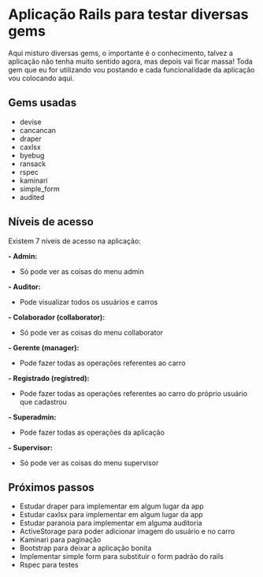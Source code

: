 # Aplicação Rails para testar diversas gems

Aqui misturo diversas gems, o importante é o conhecimento, talvez a aplicação não tenha muito sentido agora, mas depois vai ficar massa! Toda gem que eu for utilizando vou postando e cada funcionalidade da aplicação vou colocando aqui.
## Gems usadas
- devise
- cancancan
- draper
- caxlsx
- byebug
- ransack
- rspec
- kaminari
- simple_form
- audited

## Níveis de acesso
Existem 7 níveis de acesso na aplicação:

**- Admin:**
  - Só pode ver as coisas do menu admin

**- Auditor:**
  - Pode visualizar todos os usuários e carros

**- Colaborador (collaborator):**
  - Só pode ver as coisas do menu collaborator

**- Gerente (manager):**
  - Pode fazer todas as operações referentes ao carro

**- Registrado (registred):**
  - Pode fazer todas as operações referentes ao carro do próprio usuário que cadastrou

**- Superadmin:**
  - Pode fazer todas as operações da aplicação

**- Supervisor:**
  - Só pode ver as coisas do menu supervisor

## Próximos passos
- Estudar draper para implementar em algum lugar da app
- Estudar caxlsx para implementar em algum lugar da app 
- Estudar paranoia para implementar em alguma auditoria
- ActiveStorage para poder adicionar imagem do usuário e no carro
- Kaminari para paginação
- Bootstrap para deixar a aplicação bonita
- Implementar simple form para substituir o form padrão do rails
- Rspec para testes